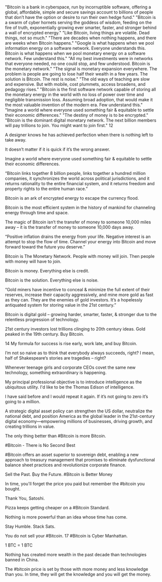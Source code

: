 "Bitcoin is a bank in cyberspace, run by incorruptible software, offering a global, affordable, simple and secure savings account to billions of people that don’t have the option or desire to run their own hedge fund."
"Bitcoin is a swarm of cyber hornets serving the goddess of wisdom, feeding on the fire of truth, exponentially growing ever smarter, faster, and stronger behind a wall of encrypted energy."
"Like Bitcoin, living things are volatile. Dead things, not so much."
"There are decades when nothing happens, and there are weeks when Bitcoin happens."
"Google is what happens when we pool information energy on a software network. Everyone understands this. Bitcoin is what happens when we pool monetary energy on a software network. Few understand this."
"All my best investments were in networks that everyone needed, no one could stop, and few understood. Bitcoin is the monetary network."
"The signal is monetary expansion everywhere. The problem is people are going to lose half their wealth in a few years. The solution is Bitcoin. The rest is noise."
"The old ways of teaching are slow and expensive. But with mobile, cost plummets, access broadens, and pedagogy rises."
"Bitcoin is the first software network capable of storing all the monetary energy in the world with no loss of power over time and negligible transmission loss. Assuming broad adoption, that would make it the most valuable invention of the modern era. Few understand this."
"Imagine a world where everyone used something fair & equitable to settle their economic differences."
"The destiny of money is to be encrypted."
"Bitcoin is the dominant digital monetary network. The next billion members will pay trillions to join. You might want to join first."
12





A designer knows he has achieved perfection when there is nothing left to take away.

It doesn’t matter if it is quick if it’s the wrong answer.

Imagine a world where everyone used something fair & equitable to settle their economic differences.

“Bitcoin links together 8 billion people, links together a hundred million companies, it synchronizes the world across political jurisdictions, and it returns rationality to the entire financial system, and it returns freedom and property rights to the entire human race.”

Bitcoin is an ark of encrypted energy to escape the currency flood.

Bitcoin is the most efficient system in the history of mankind for channeling energy through time and space.

The magic of Bitcoin isn’t the transfer of money to someone 10,000 miles away – it is the transfer of money to someone 10,000 days away.

“Positive inflation drains the energy from your life. Negative interest is an attempt to stop the flow of time. Channel your energy into Bitcoin and move forward toward the future you deserve.”

Bitcoin is The Monetary Network. People with money will join. Then people with money will have to join.

Bitcoin is money. Everything else is credit.

Bitcoin is the solution. Everything else is noise.

“Gold miners have incentive to conceal & minimize the full extent of their reserves, increase their capacity aggressively, and mine more gold as fast as they can. They are the enemies of gold investors. It’s a hopelessly antiquated system for storing value in the 21st century.”

Bitcoin is digital gold – growing harder, smarter, faster, & stronger due to the relentless progression of technology.

21st century investors lost trillions clinging to 20th century ideas. Gold peaked in the 19th century. Buy Bitcoin.


14
My formula for success is rise early, work late, and buy Bitcoin.

I’m not so naive as to think that everybody always succeeds, right? I mean, half of Shakespeare‘s stories are tragedies – right?

Whenever teenage girls and corporate CEOs covet the same new technology, something extraordinary is happening.

My principal professional objective is to introduce intelligence as the ubiquitous utility. I'd like to be the Thomas Edison of intelligence.

I have said before and I would repeat it again. If it’s not going to zero it’s going to a million.

A strategic digital asset policy can strengthen the US dollar, neutralize the national debt, and position America as the global leader in the 21st-century digital economy—empowering millions of businesses, driving growth, and creating trillions in value.

The only thing better than #Bitcoin is more Bitcoin.


#Bitcoin - There is No Second Best

#Bitcoin offers an asset superior to sovereign debt, enabling a new approach to treasury management that promises to eliminate dysfunctional balance sheet practices and revolutionize corporate finance.

Sell the Past. ₿uy the Future.
#Bitcoin is Better Money

In time, you'll forget the price you paid but remember the #bitcoin you bought.

Thank You, Satoshi.

Pizza keeps getting cheaper on a #Bitcoin Standard.

Nothing is more powerful than an idea whose time has come.

Stay Humble. Stack Sats.

You do not sell your #Bitcoin.
17
#Bitcoin is Cyber Manhattan.

1 BTC = 1 BTC

Nothing has created more wealth in the past decade than technologies banned in China.

The #bitcoin price is set by those with more money and less knowledge than you. In time, they will get the knowledge and you will get the money.












